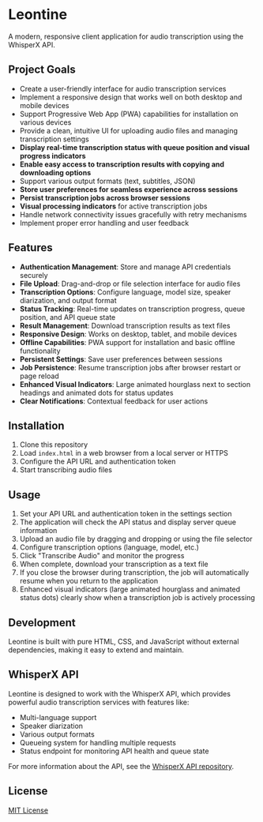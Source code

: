 # Leontine

A modern, responsive client application for audio transcription using the WhisperX API.

## Project Goals

- Create a user-friendly interface for audio transcription services
- Implement a responsive design that works well on both desktop and mobile devices
- Support Progressive Web App (PWA) capabilities for installation on various devices
- Provide a clean, intuitive UI for uploading audio files and managing transcription settings
- **Display real-time transcription status with queue position and visual progress indicators**
- **Enable easy access to transcription results with copying and downloading options**
- Support various output formats (text, subtitles, JSON)
- **Store user preferences for seamless experience across sessions**
- **Persist transcription jobs across browser sessions**
- **Visual processing indicators** for active transcription jobs
- Handle network connectivity issues gracefully with retry mechanisms
- Implement proper error handling and user feedback

## Features

- **Authentication Management**: Store and manage API credentials securely
- **File Upload**: Drag-and-drop or file selection interface for audio files
- **Transcription Options**: Configure language, model size, speaker diarization, and output format
- **Status Tracking**: Real-time updates on transcription progress, queue position, and API queue state
- **Result Management**: Download transcription results as text files
- **Responsive Design**: Works on desktop, tablet, and mobile devices
- **Offline Capabilities**: PWA support for installation and basic offline functionality
- **Persistent Settings**: Save user preferences between sessions
- **Job Persistence**: Resume transcription jobs after browser restart or page reload
- **Enhanced Visual Indicators**: Large animated hourglass next to section headings and animated dots for status updates
- **Clear Notifications**: Contextual feedback for user actions

## Installation

1. Clone this repository
2. Load `index.html` in a web browser from a local server or HTTPS
3. Configure the API URL and authentication token
4. Start transcribing audio files

## Usage

1. Set your API URL and authentication token in the settings section
2. The application will check the API status and display server queue information
3. Upload an audio file by dragging and dropping or using the file selector
4. Configure transcription options (language, model, etc.)
5. Click "Transcribe Audio" and monitor the progress
6. When complete, download your transcription as a text file
7. If you close the browser during transcription, the job will automatically resume when you return to the application
8. Enhanced visual indicators (large animated hourglass and animated status dots) clearly show when a transcription job is actively processing

## Development

Leontine is built with pure HTML, CSS, and JavaScript without external dependencies, making it easy to extend and maintain.

## WhisperX API

Leontine is designed to work with the WhisperX API, which provides powerful audio transcription services with features like:

- Multi-language support
- Speaker diarization
- Various output formats
- Queueing system for handling multiple requests
- Status endpoint for monitoring API health and queue state

For more information about the API, see the [WhisperX API repository](https://github.com/jbousquie/whisper_api).

## License

[MIT License](LICENSE)
